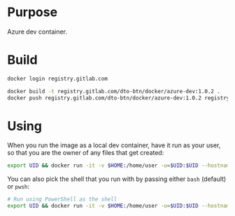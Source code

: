 # Purpose
Azure dev container.

# Build
```bash
docker login registry.gitlab.com

docker build -t registry.gitlab.com/dto-btn/docker/azure-dev:1.0.2 .
docker push registry.gitlab.com/dto-btn/docker/azure-dev:1.0.2 registry.gitlab.com/dto-btn/docker/azure-dev:latest
```

# Using
When you run the image as a local dev container, have it run as your user, so that you are the owner of any files that get created:

```bash
export UID && docker run -it -v $HOME:/home/user -u=$UID:$UID --hostname azure-dev registry.gitlab.com/dto-btn/docker/azure-dev:1.0.3
```

You can also pick the shell that you run with by passing either `bash` (default) or `pwsh`:

```bash
# Run using PowerShell as the shell
export UID && docker run -it -v $HOME:/home/user -u=$UID:$UID --hostname azure-dev registry.gitlab.com/dto-btn/docker/azure-dev:1.0.3 pwsh
```
